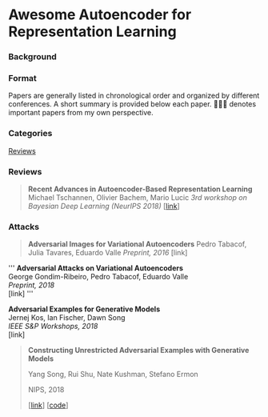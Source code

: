 # Awesome Autoencoder for Representation Learning



### Background





### Format

Papers are generally listed in chronological order and organized by different conferences. A short summary is provided below each paper. 🧑🏻‍🚀 denotes important papers from my own perspective.



### Categories

[Reviews](#Reviews)





### Reviews

> **Recent Advances in Autoencoder-Based Representation Learning**
> Michael Tschannen, Olivier Bachem, Mario Lucic
> *3rd workshop on Bayesian Deep Learning (NeurIPS 2018)*
> [[link](https://arxiv.org/abs/1812.05069)] 



### Attacks

> **Adversarial Images for Variational Autoencoders**
> Pedro Tabacof, Julia Tavares, Eduardo Valle
> *Preprint, 2016*
> [link]


'''
**Adversarial Attacks on Variational Autoencoders**  
George Gondim-Ribeiro, Pedro Tabacof, Eduardo Valle  
*Preprint, 2018*  
[link] 
'''



**Adversarial Examples for Generative Models**  
Jernej Kos, Ian Fischer, Dawn Song  
*IEEE S&P Workshops, 2018*  
[link]  





> **Constructing Unrestricted Adversarial Examples with Generative Models**
>
> Yang Song, Rui Shu, Nate Kushman, Stefano Ermon
>
> NIPS, 2018
>
> [[link](https://arxiv.org/abs/1805.07894)] [[code](https://github.com/ermongroup/generative_adversary)]






